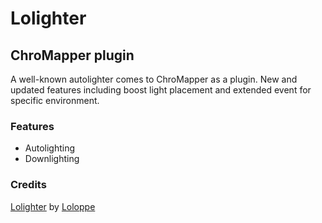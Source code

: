 # Lolighter

## ChroMapper plugin

A well-known autolighter comes to ChroMapper as a plugin. New and updated features including boost light placement and extended event for specific environment.

### Features

-   Autolighting
-   Downlighting

### Credits

[Lolighter](https://github.com/Loloppe/Lolighter) by [Loloppe](https://github.com/Loloppe)
